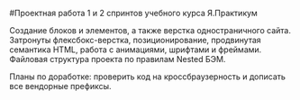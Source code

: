 #Проектная работа 1 и 2 спринтов учебного курса Я.Практикум

Создание блоков и элементов, а также верстка одностраничного сайта. Затронуты флексбокс-верстка,
позиционирование, продвинутая семантика HTML, работа с анимациями, шрифтами и фреймами.
Файловая структура проекта по правилам Nested БЭМ.

Планы по доработке: проверить код на кроссбраузерность и дописать все вендорные префиксы.
